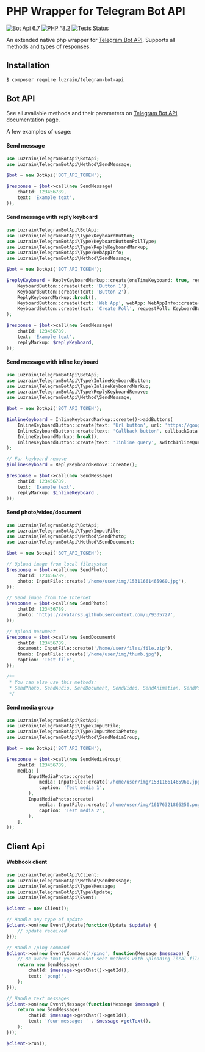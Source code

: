 
# PHP Wrapper for Telegram Bot API

[![Bot Api 6.7](https://img.shields.io/badge/Bot%20API-6.7-0088cc.svg?style=flat)](https://core.telegram.org/bots/api-changelog#april-21-2023)
[![PHP ^8.2](https://img.shields.io/badge/PHP-^8.2-777bb3.svg?style=flat)](https://www.php.net/releases/8.2/en.php)
[![Tests Status](https://img.shields.io/github/actions/workflow/status/luzrain/telegram-bot-api/tests.yaml?branch=master)](../../actions/workflows/tests.yaml)

An extended native php wrapper for [Telegram Bot API](https://core.telegram.org/bots/api). Supports all methods and types of responses.

## Installation
``` bash
$ composer require luzrain/telegram-bot-api
```

## Bot API
See all available methods and their parameters on [Telegram Bot API](https://core.telegram.org/bots/api#available-methods) documentation page.  

A few examples of usage:

#### Send message
```php
use Luzrain\TelegramBotApi\BotApi;
use Luzrain\TelegramBotApi\Method\SendMessage;

$bot = new BotApi('BOT_API_TOKEN');

$response = $bot->call(new SendMessage(
    chatId: 123456789,
    text: 'Example text',
));
```

#### Send message with reply keyboard

```php
use Luzrain\TelegramBotApi\BotApi;
use Luzrain\TelegramBotApi\Type\KeyboardButton;
use Luzrain\TelegramBotApi\Type\KeyboardButtonPollType;
use Luzrain\TelegramBotApi\Type\ReplyKeyboardMarkup;
use Luzrain\TelegramBotApi\Type\WebAppInfo;
use Luzrain\TelegramBotApi\Method\SendMessage;

$bot = new BotApi('BOT_API_TOKEN');

$replyKeyboard = ReplyKeyboardMarkup::create(oneTimeKeyboard: true, resizeKeyboard: true)->addButtons(
    KeyboardButton::create(text: 'Button 1'),
    KeyboardButton::create(text: 'Button 2'),
    ReplyKeyboardMarkup::break(),
    KeyboardButton::create(text: 'Web App', webApp: WebAppInfo::create('https://github.com/')),
    KeyboardButton::create(text: 'Create Poll', requestPoll: KeyboardButtonPollType::create()),
);

$response = $bot->call(new SendMessage(
    chatId: 123456789,
    text: 'Example text',
    replyMarkup: $replyKeyboard,
));
```

#### Send message with inline keyboard

```php
use Luzrain\TelegramBotApi\BotApi;
use Luzrain\TelegramBotApi\Type\InlineKeyboardButton;
use Luzrain\TelegramBotApi\Type\InlineKeyboardMarkup;
use Luzrain\TelegramBotApi\Type\ReplyKeyboardRemove;
use Luzrain\TelegramBotApi\Method\SendMessage;

$bot = new BotApi('BOT_API_TOKEN');

$inlineKeyboard = InlineKeyboardMarkup::create()->addButtons(
    InlineKeyboardButton::create(text: 'Url button', url: 'https://google.com'),
    InlineKeyboardButton::create(text: 'Callback button', callbackData: 'callback_data'),
    InlineKeyboardMarkup::break(),
    InlineKeyboardButton::create(text: 'Iinline query', switchInlineQueryCurrentChat: 'test'),
);

// For keyboard remove
$inlineKeyboard = ReplyKeyboardRemove::create();

$response = $bot->call(new SendMessage(
    chatId: 123456789,
    text: 'Example text',
    replyMarkup: $inlineKeyboard ,
));
```

#### Send photo/video/document

```php
use Luzrain\TelegramBotApi\BotApi;
use Luzrain\TelegramBotApi\Type\InputFile;
use Luzrain\TelegramBotApi\Method\SendPhoto;
use Luzrain\TelegramBotApi\Method\SendDocument;

$bot = new BotApi('BOT_API_TOKEN');

// Upload image from local filesystem
$response = $bot->call(new SendPhoto(
    chatId: 123456789,
    photo: InputFile::create('/home/user/img/15311661465960.jpg'),
));

// Send image from the Internet
$response = $bot->call(new SendPhoto(
    chatId: 123456789,
    photo: 'https://avatars3.githubusercontent.com/u/9335727',
));

// Upload Document
$response = $bot->call(new SendDocument(
    chatId: 123456789,
    document: InputFile::create('/home/user/files/file.zip'),
    thumb: InputFile::create('/home/user/img/thumb.jpg'),
    caption: 'Test file',
));

/**
 * You can also use this methods:
 * SendPhoto, SendAudio, SendDocument, SendVideo, SendAnimation, SendVoice, SendVideoNote
 */
```

#### Send media group

```php
use Luzrain\TelegramBotApi\BotApi;
use Luzrain\TelegramBotApi\Type\InputFile;
use Luzrain\TelegramBotApi\Type\InputMediaPhoto;
use Luzrain\TelegramBotApi\Method\SendMediaGroup;

$bot = new BotApi('BOT_API_TOKEN');

$response = $bot->call(new SendMediaGroup(
    chatId: 123456789,
    media: [
        InputMediaPhoto::create(
            media: InputFile::create('/home/user/img/15311661465960.jpg'),
            caption: 'Test media 1',
        ),
        InputMediaPhoto::create(
            media: InputFile::create('/home/user/img/16176321866250.png'),
            caption: 'Test media 2',
        ),
    ],
));
```

## Client Api
#### Webhook client

```php
use Luzrain\TelegramBotApi\Client;
use Luzrain\TelegramBotApi\Method\SendMessage;
use Luzrain\TelegramBotApi\Type\Message;
use Luzrain\TelegramBotApi\Type\Update;
use Luzrain\TelegramBotApi\Event;

$client = new Client();

// Handle any type of update
$client->on(new Event\Update(function(Update $update) {
    // update received
}));

// Handle /ping command
$client->on(new Event\Command('/ping', function(Message $message) {
    // Be aware that your cannot sent methods with uploading local files from here, use BotApi instead.
    return new SendMessage(
        chatId: $message->getChat()->getId(),
        text: 'pong!',
    );
}));

// Handle text messages
$client->on(new Event\Message(function(Message $message) {
    return new SendMessage(
        chatId: $message->getChat()->getId(),
        text: 'Your message: ' . $message->getText(),
    );
}));

$client->run();
```
